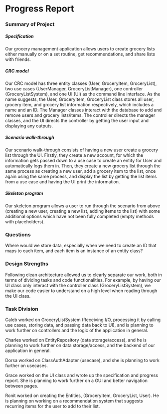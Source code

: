 # Progress Report

### Summary of Project

##### Specification

Our grocery management application allows users to create grocery lists either manually or on a set routine, get recommendations, and share lists with friends.

##### CRC model

Our CRC model has three entity classes (User, GroceryItem, GroceryList), two use cases (UserManager, GroceryListManager), one controller (GroceryListSystem), and one UI (UI) as the command line interface. As the name suggests, the User, GroceryItem, GroceryList class stores all user, grocery item, and grocery list information respectively, which includes a name and an ID. The Manager classes interact with the database to add and remove users and grocery lists/items. The controller directs the manager classes, and the UI directs the controller by getting the user input and displaying any outputs.

##### Scenario walk-through

Our scenario walk-through consists of having a new user create a grocery list through the UI. Firstly, they create a new account, for which the information gets passed down to a use case to create an entity for User and automatically logs them in. Then, they create a new grocery list through the same process as creating a new user, add a grocery item to the list, once again using the same process, and display the list by getting the list items from a use case and having the UI print the information.

##### Skeleton program

Our skeleton program allows a user to run through the scenario from above (creating a new user, creating a new list, adding items to the list) with some additional options which have not been fully completed (empty methods with placeholders).

### Questions

Where would we store data, especially when we need to create an ID that maps to each item, and each item is an instance of an entity class?

### Design Strengths

Following clean architecture allowed us to clearly separate our work, both in terms of dividing tasks and code functionalities. For example, by having our UI class only interact with the controller class (GroceryListSystem), we make our code easier to understand on a high level when reading through the UI class.

### Task Division

Caleb worked on GroceryListSystem (Receiving I/O, processing it by calling use cases, storing data, and passing data back to UI), and is planning to work further on controllers and the logic of the application in general.

Charles worked on EntityRepository (data storage/access), and he is planning to work further on data storage/access, and the backend of our application in general.

Dorsa worked on ClassAuthAdapter (usecase), and she is planning to work further on usecases.

Grace worked on the UI class and wrote up the specification and progress report. She is planning to work further on a GUI and better navigation between pages.

Ronit worked on creating the Entities, (GroceryItem, GroceryList, User). He is planning on working on a recommendation
system that suggests recurring items for the user to add to their list.